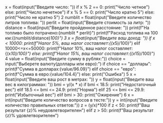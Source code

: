x = float(input("Введите число: "))
if x % 2 == 0:
    print("Число четное")
else:
    print("Число нечетное")
if x % 5 == 0:
    print("Число кратно 5")
else:
    print("Число не кратно 5")
2
numblit = float(input("Введите количество литров топлива: "))
perlit = float(input("Введите стоимость за литр: "))
distance = float(input("Введите пройденное расстояние: "))
print(f"На топливо было потрачено:{numblit * perlit}")
print(f"Расход топлива на 100 км:{(numblit/distance)*100}")
3
x = float(input("Введите ваш доход: "))
if x < 10000:
    print(f"Налог 5%, ваш налог составляет:{(x*5)/100}")
elif 10000<=x<=50000:
    print(f"Налог 10%, ваш налог составляет:{(x*10)/100}")
else:
    print(f"Налог 15%, ваш налог составляет:{(x*15)/100}")
4
value = float(input("Введите сумму в рублях:"))
choice = input("Выберете валюту(доллары или евро):")
if choice == "доллары":
    print(f"Сумма в долларах:{value/96.09}")
elif choice == "евро":
    print(f"Сумма в евро:{value/104.4}")
else:
    print("Ошибка")
5
x = float(input("Введите ваш  рост в метрах: "))
y = float(input("Введите ваш  вес в килограммах: "))
bmi = y/(x * x)
if bmi < 18.5:
    print("Недостаточный вес")
elif 18.5 <= bmi <= 24.9:
    print("Норма")
elif 25 <= bmi <= 29.9:
    print("Избыточный вес")
elif bmi > 30:
    print("Ожирение")
6
x = int(input("Введите количество вопросов в тесте:"))
y = int(input("Введите количество правильных ответов:"))
z = (y/x)*100
if z < 50:
    print(f"Ваш результат {z}% неудовлетворителен")
elif z > 50:
    print(f"Ваш результат {z}% удовлетворителен")
